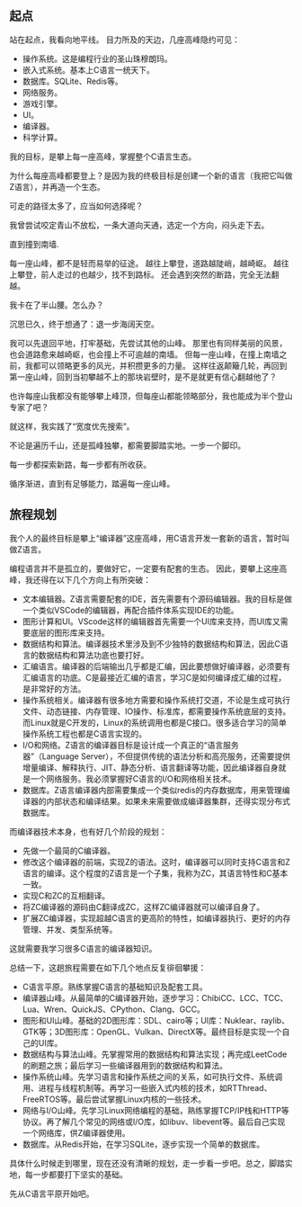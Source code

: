 ## 起点

站在起点，我看向地平线。 目力所及的天边，几座高峰隐约可见：

- 操作系统。这是编程行业的圣山珠穆朗玛。
- 嵌入式系统。基本上C语言一统天下。
- 数据库。SQLite、Redis等。
- 网络服务。
- 游戏引擎。
- UI。
- 编译器。
- 科学计算。

我的目标，是攀上每一座高峰，掌握整个C语言生态。

为什么每座高峰都要登上？是因为我的终极目标是创建一个新的语言（我把它叫做Z语言），并再造一个生态。

可走的路径太多了，应当如何选择呢？

我曾尝试咬定青山不放松，一条大道向天通，选定一个方向，闷头走下去。

直到撞到南墙.

每一座山峰，都不是轻而易举的征途。
越往上攀登，道路越陡峭，越崎岖。
越往上攀登，前人走过的也越少，找不到路标。
还会遇到突然的断路，完全无法翻越。

我卡在了半山腰。怎么办？

沉思已久，终于想通了：退一步海阔天空。

我可以先退回平地，打牢基础，先尝试其他的山峰。
那里也有同样美丽的风景，也会道路愈来越崎岖，也会撞上不可逾越的南墙。
但每一座山峰，在撞上南墙之前，我都可以领略更多的风光，并积攒更多的力量。
这样往返颠簸几轮，再回到第一座山峰，回到当初攀越不上的那块岩壁时，是不是就更有信心翻越他了？

也许每座山我都没有能够攀上峰顶，但每座山都能领略部分，我也能成为半个登山专家了吧？

就这样，我实践了“宽度优先搜索”。

不论是遍历千山，还是孤峰独攀，都需要脚踏实地。一步一个脚印。

每一步都探索新路，每一步都有所收获。

循序渐进，直到有足够能力，踏遍每一座山峰。


## 旅程规划

我个人的最终目标是攀上“编译器”这座高峰，用C语言开发一套新的语言，暂时叫做Z语言。

编程语言并不是孤立的，要做好它，一定要有配套的生态。
因此，要攀上这座高峰，我还得在以下几个方向上有所突破：

- 文本编辑器。Z语言需要配套的IDE，首先需要有个源码编辑器。我的目标是做一个类似VSCode的编辑器，再配合插件体系实现IDE的功能。
- 图形计算和UI。VScode这样的编辑器首先需要一个UI库来支持，而UI库又需要底层的图形库来支持。
- 数据结构和算法。编译器技术里涉及到不少独特的数据结构和算法，因此C语言的数据结构和算法功底也要打好。
- 汇编语言。编译器的后端输出几乎都是汇编，因此要想做好编译器，必须要有汇编语言的功底。C是最接近汇编的语言，学习C是如何编译成汇编的过程，是非常好的方法。
- 操作系统相关。编译器有很多地方需要和操作系统打交道，不论是生成可执行文件、动态链接、内存管理、IO操作、标准库，都需要操作系统底层的支持。而Linux就是C开发的，Linux的系统调用也都是C接口。很多适合学习的简单操作系统工程也都是C语言实现的。
- I/O和网络。Z语言的编译器目标是设计成一个真正的“语言服务器”（Language Server），不但提供传统的语法分析和高亮服务，还需要提供增量编译、解释执行、JIT、静态分析、语言翻译等功能，因此编译器自身就是一个网络服务。我必须掌握好C语言的I/O和网络相关技术。
- 数据库。Z语言编译器内部需要集成一个类似redis的内存数据库，用来管理编译器的内部状态和编译结果。如果未来需要做成编译器集群，还得实现分布式数据库。

而编译器技术本身，也有好几个阶段的规划：

- 先做一个最简的C编译器。
- 修改这个编译器的前端，实现Z的语法。这时，编译器可以同时支持C语言和Z语言的编译。这个程度的Z语言是一个子集，我称为ZC，其语言特性和C基本一致。
- 实现C和ZC的互相翻译。
- 将ZC编译器的源码由C翻译成ZC，这样ZC编译器就可以编译自身了。
- 扩展ZC编译器，实现超越C语言的更高阶的特性，如编译器执行、更好的内存管理、并发、类型系统等。

这就需要我学习很多C语言的编译器知识。

总结一下，这趟旅程需要在如下几个地点反复徘徊攀援：

- C语言平原。熟练掌握C语言的基础知识及配套工具。
- 编译器山峰。从最简单的C编译器开始，逐步学习：ChibiCC、LCC、TCC、Lua、Wren、QuickJS、CPython、Clang、GCC。
- 图形和UI山峰。基础的2D图形库：SDL、cairo等；UI库：Nuklear、raylib、GTK等；3D图形库：OpenGL、Vulkan、DirectX等。最终目标是实现一个自己的UI库。
- 数据结构与算法山峰。先掌握常用的数据结构和算法实现；再完成LeetCode的刷题之旅；最后学习一些编译器用到的数据结构和算法。
- 操作系统山峰。先学习语言和操作系统之间的关系，如可执行文件、系统调用、进程与线程机制等。再学习一些嵌入式内核的技术，如RTThread、FreeRTOS等。最后尝试掌握Linux内核的一些技术。
- 网络与I/O山峰。先学习Linux网络编程的基础，熟练掌握TCP/IP栈和HTTP等协议。再了解几个常见的网络或I/O库，如libuv、libevent等。最后自己实现一个网络库，供Z编译器使用。
- 数据库。从Redis开始，在学习SQLite，逐步实现一个简单的数据库。

具体什么时候走到哪里，现在还没有清晰的规划，走一步看一步吧。总之，脚踏实地，每一步都要打下坚实的基础。

先从C语言平原开始吧。
